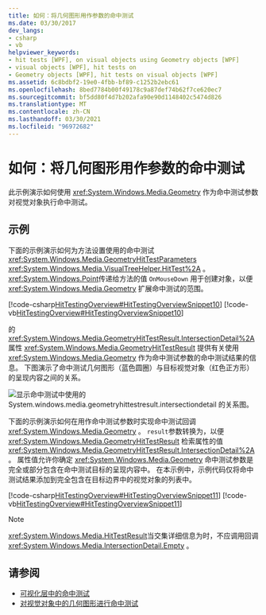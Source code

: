```yaml
---
title: 如何：将几何图形用作参数的命中测试
ms.date: 03/30/2017
dev_langs:
- csharp
- vb
helpviewer_keywords:
- hit tests [WPF], on visual objects using Geometry objects [WPF]
- visual objects [WPF], hit tests on
- Geometry objects [WPF], hit tests on visual objects [WPF]
ms.assetid: 6c8bdbf2-19e0-4fbb-bf89-c1252b2ebc61
ms.openlocfilehash: 8bed7784b00f49178c9a87def74b62f7ce620ec7
ms.sourcegitcommit: bf5dd80f4d7b202afa90e90d1148402c5474d826
ms.translationtype: MT
ms.contentlocale: zh-CN
ms.lasthandoff: 03/30/2021
ms.locfileid: "96972682"
---
```

# <a name="how-to-hit-test-using-geometry-as-a-parameter"></a>如何：将几何图形用作参数的命中测试
此示例演示如何使用 <xref:System.Windows.Media.Geometry> 作为命中测试参数对视觉对象执行命中测试。  
  
## <a name="example"></a>示例  
 下面的示例演示如何为方法设置使用的命中测试 <xref:System.Windows.Media.GeometryHitTestParameters> <xref:System.Windows.Media.VisualTreeHelper.HitTest%2A> 。 <xref:System.Windows.Point>传递给方法的值 `OnMouseDown` 用于创建对象，以便 <xref:System.Windows.Media.Geometry> 扩展命中测试的范围。  
  
 [!code-csharp[HitTestingOverview#HitTestingOverviewSnippet10](~/samples/snippets/csharp/VS_Snippets_Wpf/HitTestingOverview/CSharp/GeometryHitTest.cs#hittestingoverviewsnippet10)]
 [!code-vb[HitTestingOverview#HitTestingOverviewSnippet10](~/samples/snippets/visualbasic/VS_Snippets_Wpf/HitTestingOverview/visualbasic/geometryhittest.vb#hittestingoverviewsnippet10)]  
  
 的 <xref:System.Windows.Media.GeometryHitTestResult.IntersectionDetail%2A> 属性 <xref:System.Windows.Media.GeometryHitTestResult> 提供有关使用 <xref:System.Windows.Media.Geometry> 作为命中测试参数的命中测试结果的信息。 下图演示了命中测试几何图形（蓝色圆圈）与目标视觉对象（红色正方形）的呈现内容之间的关系。  
  
 ![显示命中测试中使用的 System.windows.media.geometryhittestresult.intersectiondetail 的关系图。](./media/how-to-hit-test-using-geometry-as-a-parameter/intersectiondetail-hit-test.png)  
  
 下面的示例演示如何在用作命中测试参数时实现命中测试回调 <xref:System.Windows.Media.Geometry> 。 `result`参数转换为，以便 <xref:System.Windows.Media.GeometryHitTestResult> 检索属性的值 <xref:System.Windows.Media.GeometryHitTestResult.IntersectionDetail%2A> 。 属性值允许你确定 <xref:System.Windows.Media.Geometry> 命中测试参数是完全或部分包含在命中测试目标的呈现内容中。 在本示例中，示例代码仅将命中测试结果添加到完全包含在目标边界中的视觉对象的列表中。  
  
 [!code-csharp[HitTestingOverview#HitTestingOverviewSnippet11](~/samples/snippets/csharp/VS_Snippets_Wpf/HitTestingOverview/CSharp/GeometryHitTest.cs#hittestingoverviewsnippet11)]
 [!code-vb[HitTestingOverview#HitTestingOverviewSnippet11](~/samples/snippets/visualbasic/VS_Snippets_Wpf/HitTestingOverview/visualbasic/geometryhittest.vb#hittestingoverviewsnippet11)]  
  
> [!NOTE]
> <xref:System.Windows.Media.HitTestResult>当交集详细信息为时，不应调用回调 <xref:System.Windows.Media.IntersectionDetail.Empty> 。  
  
## <a name="see-also"></a>请参阅

- [可视化层中的命中测试](hit-testing-in-the-visual-layer.md)
- [对视觉对象中的几何图形进行命中测试](how-to-hit-test-geometry-in-a-visual.md)
